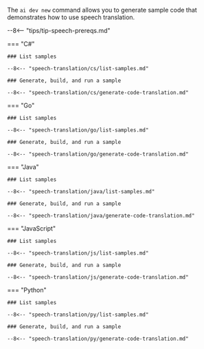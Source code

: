 The `ai dev new` command allows you to generate sample code that demonstrates how to use speech translation.

--8<-- "tips/tip-speech-prereqs.md"

=== "C#"

    ### List samples

    --8<-- "speech-translation/cs/list-samples.md"

    ### Generate, build, and run a sample

    --8<-- "speech-translation/cs/generate-code-translation.md"

=== "Go"

    ### List samples

    --8<-- "speech-translation/go/list-samples.md"

    ### Generate, build, and run a sample

    --8<-- "speech-translation/go/generate-code-translation.md"

=== "Java"

    ### List samples

    --8<-- "speech-translation/java/list-samples.md"

    ### Generate, build, and run a sample

    --8<-- "speech-translation/java/generate-code-translation.md"

=== "JavaScript"

    ### List samples

    --8<-- "speech-translation/js/list-samples.md"

    ### Generate, build, and run a sample

    --8<-- "speech-translation/js/generate-code-translation.md"

=== "Python"

    ### List samples

    --8<-- "speech-translation/py/list-samples.md"

    ### Generate, build, and run a sample

    --8<-- "speech-translation/py/generate-code-translation.md"
